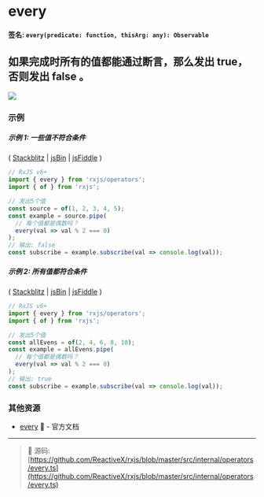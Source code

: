 # every

#### 签名: `every(predicate: function, thisArg: any): Observable`

## 如果完成时所有的值都能通过断言，那么发出 true，否则发出 false 。

<div class="ua-ad"><a href="https://ultimateangular.com/?ref=76683_kee7y7vk"><img src="https://ultimateangular.com/assets/img/banners/ua-leader.svg"></a></div>

### 示例

##### 示例 1: 一些值不符合条件

(
[Stackblitz](https://stackblitz.com/edit/typescript-299d7s?file=index.ts&devtoolsheight=100)
| [jsBin](http://jsbin.com/cibijotase/1/edit?js,console) |
[jsFiddle](https://jsfiddle.net/btroncone/1b46tsm7/) )

```js
// RxJS v6+
import { every } from 'rxjs/operators';
import { of } from 'rxjs';

// 发出5个值
const source = of(1, 2, 3, 4, 5);
const example = source.pipe(
  // 每个值都是偶数吗？
  every(val => val % 2 === 0)
);
// 输出: false
const subscribe = example.subscribe(val => console.log(val));
```

##### 示例 2: 所有值都符合条件

(
[Stackblitz](https://stackblitz.com/edit/typescript-ztrzqe?file=index.ts&devtoolsheight=100)
| [jsBin](http://jsbin.com/yuxefiviko/1/edit?js,console) |
[jsFiddle](https://jsfiddle.net/btroncone/x34nLmcj/) )

```js
// RxJS v6+
import { every } from 'rxjs/operators';
import { of } from 'rxjs';

// 发出5个值
const allEvens = of(2, 4, 6, 8, 10);
const example = allEvens.pipe(
  // 每个值都是偶数吗？
  every(val => val % 2 === 0)
);
// 输出: true
const subscribe = example.subscribe(val => console.log(val));
```

### 其他资源

- [every](https://cn.rx.js.org/class/es6/Observable.js~Observable.html#instance-method-every) :newspaper: - 官方文档

---
> :file_folder: 源码:  [https://github.com/ReactiveX/rxjs/blob/master/src/internal/operators/every.ts](https://github.com/ReactiveX/rxjs/blob/master/src/internal/operators/every.ts)
